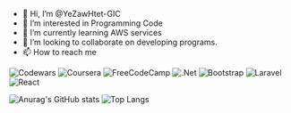 - 👋 Hi, I’m @YeZawHtet-GIC
- 👀 I’m interested in Programming Code
- 🌱 I’m currently learning AWS services
- 💞️ I’m looking to collaborate on developing programs.
- 📫 How to reach me 

<!---
YeZawHtet-GIC/YeZawHtet-GIC is a ✨ special ✨ repository because its `README.md` (this file) appears on your GitHub profile.
You can click the Preview link to take a look at your changes.
--->
![Codewars](https://img.shields.io/badge/Codewars-B1361E?style=for-the-badge&logo=codewars&logoColor=grey) ![Coursera](https://img.shields.io/badge/Coursera-%230056D2.svg?style=for-the-badge&logo=Coursera&logoColor=white) ![FreeCodeCamp](https://img.shields.io/badge/Freecodecamp-%23123.svg?&style=for-the-badge&logo=freecodecamp&logoColor=green) ![.Net](https://img.shields.io/badge/.NET-5C2D91?style=for-the-badge&logo=.net&logoColor=white) ![Bootstrap](https://img.shields.io/badge/bootstrap-%238511FA.svg?style=for-the-badge&logo=bootstrap&logoColor=white) ![Laravel](https://img.shields.io/badge/laravel-%23FF2D20.svg?style=for-the-badge&logo=laravel&logoColor=white) ![React](https://img.shields.io/badge/react-%2320232a.svg?style=for-the-badge&logo=react&logoColor=%2361DAFB)

![Anurag's GitHub stats](https://github-readme-stats.vercel.app/api?username=YeZawHtet-GIC&show_icons=true&theme=transparent) ![Top Langs](https://github-readme-stats.vercel.app/api/top-langs/?username=YeZawHtet-GIC&layout=compact)
